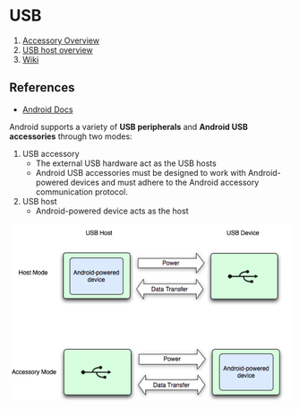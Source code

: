 # USB
1. [Accessory Overview](./Accessory%20Overview/index.md)
2. [USB host overview](./USB%20host%20overview/index.md)
3. [Wiki](./Wiki/index.md)

## References
* [Android Docs](https://developer.android.com/guide/topics/connectivity/usb)

Android supports a variety of **USB peripherals** and **Android USB accessories** through two modes:
1. USB accessory
    - The external USB hardware act as the USB hosts
    - Android USB accessories must be designed to work with Android-powered devices and must adhere to the Android accessory communication protocol.
2. USB host
    - Android-powered device acts as the host

![USB Host and Accessory Modes](./USB_Host_and_Accessory_Modes.png)
